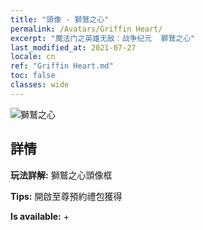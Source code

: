 ```yaml
---
title: "頭像 - 獅鷲之心"
permalink: /Avatars/Griffin Heart/
excerpt: "魔法门之英雄无敌：战争纪元  獅鷲之心"
last_modified_at: 2021-07-27
locale: cn
ref: "Griffin Heart.md"
toc: false
classes: wide
---
```

 ![獅鷲之心](/images/a/avatarFrame_6.png)

## 詳情

 **玩法詳解:** 獅鷲之心頭像框 

 **Tips:** 開啟至尊預約禮包獲得 

 **Is available:**  + 

